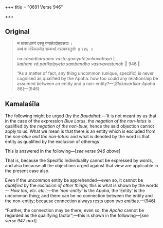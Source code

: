 +++
title = "0691 Verse 946"

+++
## Original 
>
> न चासाधारणं वस्तु गम्यतेऽपोहवत्तया ।  
> कथं वा परिकल्प्येत सम्बन्धो वस्त्ववस्तुनोः ॥ ९४६ ॥ 
>
> *na cāsādhāraṇaṃ vastu gamyate'pohavattayā* \|  
> *kathaṃ vā parikalpyeta sambandho vastvavastunoḥ* \|\| 946 \|\| 
>
> “As a matter of fact, any thing uncommon (unique, specific) is never cognised as qualified by the Apoha. how too could any relationship be assumed between an entity and a non-entity?—[*Ślokavārtika*-*Apoha* 86]—(946)



## Kamalaśīla

The following might be urged (by the *Bauddha*):—‘It is not meant by us that in the case of the expression *Blue Lotus*, the *negation of the non-lotus* is qualified by *the negation of the non-blue*; hence the said objection cannot apply to us. What we mean is that there is an entity which is excluded from the *non-blue and the non-lotus*: and what is denoted by the word is that entity as qualified by the exclusion of otherngs

This is answered in the following—[*see verse 946 above*]

That is, because the Specific Individuality cannot be expressed by words, and also because all the objections urged against that view are applicable in the present case also.

Even if the uncommon entity be apprehended—even so, it cannot be *qualified* by the *exclusion of other things*; this is what is shown by the words—‘*How too, etc*. *etc*.’;—the ‘*non-entity*’ is the *Apoha*, the ‘Entity’ is the uncommon thing; and there can be no connection between the entity and the non-entity; because connection always rests upon two *entities*.—(946)

“Further, the connection may be there; even so, the *Apoha* cannot be regarded as the qualifying factor”;—this is shown in the following—[*see verse 947 next*]


